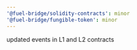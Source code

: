 ```yaml
---
'@fuel-bridge/solidity-contracts': minor
'@fuel-bridge/fungible-token': minor
---
```


updated events in L1 and L2 contracts
